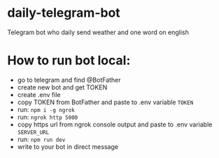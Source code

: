 # daily-telegram-bot
Telegram bot who daily send weather and one word on english 

# How to run bot local:
 - go to telegram and find @BotFather
 - create new bot and get TOKEN
 - create .env file
 - copy TOKEN from BotFather and paste to .env variable `TOKEN`
 - run: `npm i -g ngrok`
 - run: `ngrok http 5000`
 - copy https url from ngrok console output and paste to .env variable `SERVER_URL`
 - run: `npm run dev`
 - write to your bot in direct message